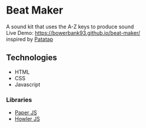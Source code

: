 # Beat Maker
A sound kit that uses the A-Z keys to produce sound  
Live Demo: https://bowerbank93.github.io/beat-maker/  
inspired by [Patatap](https://www.patatap.com/)
## Technologies
* HTML
* CSS
* Javascript
### Libraries
* [Paper JS](http://paperjs.org)
* [Howler JS](https://howlerjs.com/)
